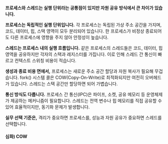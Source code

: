 
**프로세스와 스레드는 실행 단위라는 공통점이 있지만 자원 공유 방식에서 큰 차이가 있습니다.**

**프로세스는 독립적인 실행 단위입니다.** 각 프로세스는 독립된 가상 주소 공간을 가지며, 코드, 데이터, 힙, 스택 영역이 모두 분리되어 있습니다. 한 프로세스가 비정상 종료되어도 다른 프로세스에 영향을 주지 않아 안정성이 높습니다.

**스레드는 프로세스 내의 실행 흐름입니다.** 같은 프로세스의 스레드들은 코드, 데이터, 힙 영역을 공유하지만 각자의 스택과 레지스터를 가집니다. 이로 인해 스레드 간 통신이 빠르고 컨텍스트 스위칭 비용이 적습니다.

**생성과 종료 비용 면에서,** 프로세스는 새로운 주소 공간 할당과 자원 복사가 필요해 무겁습니다. fork() 시스템 콜은 COW(Copy-On-Write)로 최적화되지만 여전히 오버헤드가 있습니다. 스레드는 스택 공간만 할당하면 되어 가볍습니다.

**통신 방식도 다릅니다.** 프로세스 간 통신(IPC)은 파이프, 소켓, 공유 메모리 등 운영체제가 제공하는 메커니즘이 필요합니다. 스레드는 전역 변수나 힙 메모리를 직접 공유할 수 있어 효율적이지만, 동기화 문제가 발생합니다.

**실무 선택 기준은,** 격리가 중요하면 프로세스를, 성능과 자원 공유가 중요하면 스레드를 선택합니다.

#### 심화) COW